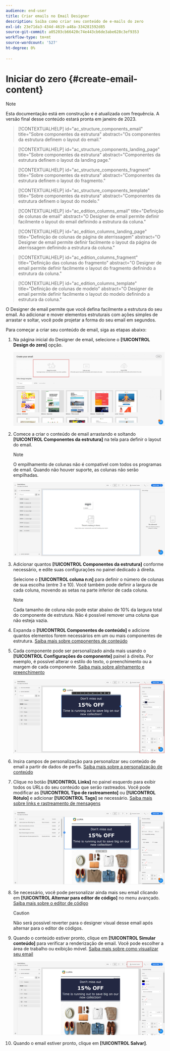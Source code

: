 ```yaml
---
audience: end-user
title: Criar emails no Email Designer
description: Saiba como criar seu conteúdo de e-mails do zero
exl-id: 23e71da3-434d-4619-a48a-334281592d85
source-git-commit: a05203cb66420c74e443cb6de3abe628c3ef9353
workflow-type: tm+mt
source-wordcount: '527'
ht-degree: 0%

---
```


# Iniciar do zero {#create-email-content}

>[!NOTE]
>
>Esta documentação está em construção e é atualizada com frequência. A versão final desse conteúdo estará pronta em janeiro de 2023.

>[!CONTEXTUALHELP]
>id="ac_structure_components_email"
>title="Sobre componentes da estrutura"
>abstract="Os componentes da estrutura definem o layout do email."

>[!CONTEXTUALHELP]
>id="ac_structure_components_landing_page"
>title="Sobre componentes da estrutura"
>abstract="Componentes da estrutura definem o layout da landing page."

>[!CONTEXTUALHELP]
>id="ac_structure_components_fragment"
>title="Sobre componentes da estrutura"
>abstract="Componentes da estrutura definem o layout do fragmento."

>[!CONTEXTUALHELP]
>id="ac_structure_components_template"
>title="Sobre componentes da estrutura"
>abstract="Componentes da estrutura definem o layout do modelo."


>[!CONTEXTUALHELP]
>id="ac_edition_columns_email"
>title="Definição de colunas de email"
>abstract="O Designer de email permite definir facilmente o layout do email definindo a estrutura da coluna."

>[!CONTEXTUALHELP]
>id="ac_edition_columns_landing_page"
>title="Definição de colunas de página de aterrissagem"
>abstract="O Designer de email permite definir facilmente o layout da página de aterrissagem definindo a estrutura da coluna."

>[!CONTEXTUALHELP]
>id="ac_edition_columns_fragment"
>title="Definição das colunas do fragmento"
>abstract="O Designer de email permite definir facilmente o layout do fragmento definindo a estrutura da coluna."

>[!CONTEXTUALHELP]
>id="ac_edition_columns_template"
>title="Definição de colunas de modelo"
>abstract="O Designer de email permite definir facilmente o layout do modelo definindo a estrutura da coluna."

O Designer de email permite que você defina facilmente a estrutura do seu email. Ao adicionar e mover elementos estruturais com ações simples de arrastar e soltar, você pode projetar a forma do seu email em segundos.

Para começar a criar seu conteúdo de email, siga as etapas abaixo:

1. Na página inicial do Designer de email, selecione o **[!UICONTROL Design do zero]** opção.

   ![](assets/email_designer.png)

1. Comece a criar o conteúdo de email arrastando e soltando **[!UICONTROL Componentes da estrutura]** na tela para definir o layout do email.

   >[!NOTE]
   >
   >O empilhamento de colunas não é compatível com todos os programas de email. Quando não houver suporte, as colunas não serão empilhadas.

   <!--Once placed in the email, you cannot move nor remove your components unless there is already a content component or a fragment placed inside. This is not true in AJO - TBC?-->

   ![](assets/email_designer_2.png)

1. Adicionar quantos **[!UICONTROL Componentes da estrutura]** conforme necessário, e edite suas configurações no painel dedicado à direita.

   Selecione o **[!UICONTROL coluna n:n]** para definir o número de colunas de sua escolha (entre 3 e 10). Você também pode definir a largura de cada coluna, movendo as setas na parte inferior de cada coluna.

   >[!NOTE]
   >
   >Cada tamanho de coluna não pode estar abaixo de 10% da largura total do componente de estrutura. Não é possível remover uma coluna que não esteja vazia.

1. Expanda o **[!UICONTROL Componentes de conteúdo]** e adicione quantos elementos forem necessários em um ou mais componentes de estrutura. [Saiba mais sobre componentes de conteúdo](content-components.md)

1. Cada componente pode ser personalizado ainda mais usando o **[!UICONTROL Configurações do componente]** painel à direita. Por exemplo, é possível alterar o estilo do texto, o preenchimento ou a margem de cada componente. [Saiba mais sobre alinhamento e preenchimento](alignment-and-padding.md)

   ![](assets/email_designer_5.png)

1. Insira campos de personalização para personalizar seu conteúdo de email a partir de dados de perfis. [Saiba mais sobre a personalização de conteúdo](../personalization/personalize.md)

1. Clique no botão **[!UICONTROL Links]** no painel esquerdo para exibir todos os URLs do seu conteúdo que serão rastreados. Você pode modificar as **[!UICONTROL Tipo de rastreamento]** ou **[!UICONTROL Rótulo]** e adicionar **[!UICONTROL Tags]** se necessário. [Saiba mais sobre links e rastreamento de mensagens](message-tracking.md)

   ![](assets/email_designer_7.png)

1. Se necessário, você pode personalizar ainda mais seu email clicando em **[!UICONTROL Alternar para editor de código]** no menu avançado. [Saiba mais sobre o editor de código](code-content.md)

   >[!CAUTION]
   >
   >Não será possível reverter para o designer visual desse email após alternar para o editor de códigos.

1. Quando o conteúdo estiver pronto, clique em **[!UICONTROL Simular conteúdo]** para verificar a renderização de email. Você pode escolher a área de trabalho ou exibição móvel. [Saiba mais sobre como visualizar seu email](../preview-test/preview-test.md)

   ![](assets/email_designer_28.png)

1. Quando o email estiver pronto, clique em **[!UICONTROL Salvar]**.

